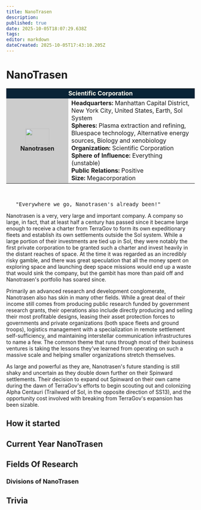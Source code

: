 ```yaml
---
title: NanoTrasen
description: 
published: true
date: 2025-10-05T18:07:29.638Z
tags: 
editor: markdown
dateCreated: 2025-10-05T17:43:10.205Z
---
```


<body>
  
# NanoTrasen

<table width="100%" cellspacing="0" cellpadding="2">
<tbody><tr>
<td bgcolor="#092336" align="center" colspan="2"><font color="#FFFFF"><b>Scientific Corporation</b></font>
</td></tr>
<tr>
<td width="150" align="center" bgcolor="#cccccc"><span typeof="mw:File"><a href="/File:Nanotrasen_flag.png" class="mw-file-description"><img src="/images/thumb/c/c2/Nanotrasen_flag.png/64px-Nanotrasen_flag.png" decoding="async" width="64" height="43" class="mw-file-element" srcset="/images/thumb/c/c2/Nanotrasen_flag.png/96px-Nanotrasen_flag.png 1.5x, /images/thumb/c/c2/Nanotrasen_flag.png/128px-Nanotrasen_flag.png 2x" /></a></span> <br /> <b>Nanotrasen</b>
</td>
<td><b>Headquarters:</b> Manhattan Capital District, New York City, United States, Earth, Sol System<br /> <b>Spheres:</b> Plasma extraction and refining, Bluespace technology, Alternative energy sources, Biology and xenobiology<br /><b>Organization:</b> Scientific Corporation<br /><b>Sphere of Influence:</b> Everything (unstable)<br /><b>Public Relations:</b> Positive<br /><b>Size:</b> Megacorporation
</td></tr></tbody></table>
<p><br />
</p>
<pre>   "Everywhere we go, Nanotrasen's already been!"
</pre>

Nanotrasen is a very, very large and important company. A company so large, in fact, that at least half a century has passed since it became large enough to receive a charter from TerraGov to form its own expeditionary fleets and establish its own settlements outside the Sol system. While a large portion of their investments are tied up in Sol, they were notably the first private corporation to be granted such a charter and invest heavily in the distant reaches of space. At the time it was regarded as an incredibly risky gamble, and there was great speculation that all the money spent on exploring space and launching deep space missions would end up a waste that would sink the company, but the gambit has more than paid off and Nanotrasen's portfolio has soared since.

Primarily an advanced research and development conglomerate, Nanotrasen also has skin in many other fields. While a great deal of their income still comes from producing public research funded by government research grants, their operations also include directly producing and selling their most profitable designs, leasing their asset protection forces to governments and private organizations (both space fleets and ground troops), logistics management with a specialization in remote settlement self-sufficiency, and maintaining interstellar communication infrastructures to name a few. The common theme that runs through most of their business ventures is taking the lessons they've learned from operating on such a massive scale and helping smaller organizations stretch themselves.

As large and powerful as they are, Nanotrasen's future standing is still shaky and uncertain as they double down further on their Spinward settlements. Their decision to expand out Spinward on their own came during the dawn of TerraGov's efforts to begin scouting out and colonizing Alpha Centauri (Trailward of Sol, in the opposite direction of SS13), and the opportunity cost involved with breaking from TerraGov's expansion has been sizable.

## How it started


## Current Year NanoTrasen 

## Fields Of Research

### Divisions of NanoTrasen

## Trivia
  
</body>